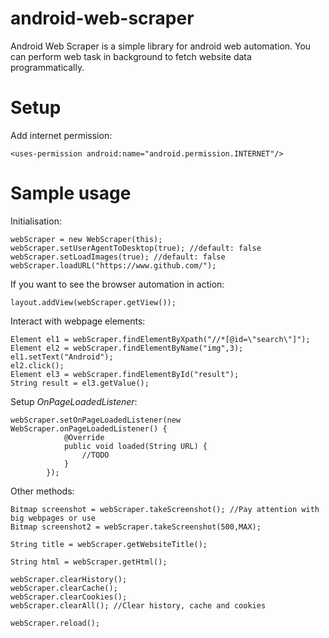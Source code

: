 # android-web-scraper
Android Web Scraper is a simple library for android web automation. You can perform web task in background to fetch website data programmatically.

# Setup
Add internet permission:
```
<uses-permission android:name="android.permission.INTERNET"/>
```

# Sample usage
Initialisation:
```
webScraper = new WebScraper(this);
webScraper.setUserAgentToDesktop(true); //default: false
webScraper.setLoadImages(true); //default: false
webScraper.loadURL("https://www.github.com/");
```
If you want to see the browser automation in action:
```
layout.addView(webScraper.getView());
```
Interact with webpage elements:
```
Element el1 = webScraper.findElementByXpath("//*[@id=\"search\"]");
Element el2 = webScraper.findElementByName("img",3);
el1.setText("Android");
el2.click();
Element el3 = webScraper.findElementById("result");
String result = el3.getValue();
```
Setup *OnPageLoadedListener*:
```
webScraper.setOnPageLoadedListener(new WebScraper.onPageLoadedListener() {
            @Override
            public void loaded(String URL) {
                //TODO
            }
        });
```
Other methods:
```
Bitmap screenshot = webScraper.takeScreenshot(); //Pay attention with big webpages or use
Bitmap screenshot2 = webScraper.takeScreenshot(500,MAX);

String title = webScraper.getWebsiteTitle();

String html = webScraper.getHtml();

webScraper.clearHistory();
webScraper.clearCache();
webScraper.clearCookies();
webScraper.clearAll(); //Clear history, cache and cookies

webScraper.reload();
```
